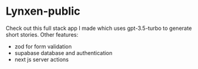# Lynxen-public

Check out this full stack app I made which uses gpt-3.5-turbo to generate short stories.
Other features:
- zod for form validation
- supabase database and authentication
- next js server actions
